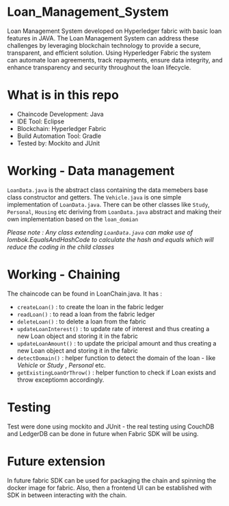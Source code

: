 # Loan_Management_System
Loan Management System developed on Hyperledger fabric with basic loan features in JAVA.
The Loan Management System can address these challenges by leveraging blockchain technology to provide a secure, transparent, and 
efficient solution. Using Hyperledger Fabric the system can automate loan agreements, track repayments, ensure data integrity, and enhance transparency and security throughout the loan lifecycle. 

# What is in this repo
- Chaincode Development: Java
- IDE Tool: Eclipse
- Blockchain: Hyperledger Fabric
- Build Automation Tool: Gradle
- Tested by: Mockito and JUnit

# Working - Data management
`LoanData.java` is the abstract class containing the data memebers base class constructor and getters. 
The `Vehicle.java` is one simple implementation of `LoanData.java`. There can be other classes like `Study`, `Personal`, `Housing` etc deriving from 
`LoanData.java` abstract and making their own implementation based on the `loan_domian`

*Please note : Any class extending `LoanData.java` can make use of lombok.EqualsAndHashCode to calculate the hash and equals which will reduce the coding in the child classes* 

# Working - Chaining
The chaincode can be found in LoanChain.java. It has :
- `createLoan()` : to create the loan in the fabric ledger
- `readLoan()` : to read a loan from the fabric ledger
- `deleteLoan()` : to delete a loan from the fabric
- `updateLoanInterest()` : to update rate of interest and thus creating a new Loan object and storing it in the fabric
- `updateLoanAmount()` : to update the pricipal amount and thus creating a new Loan object and storing it in the fabric
- `detectDomain()` : helper function to detect the domain of the loan - like *Vehicle* or *Study* , *Personal* etc.
- `getExistingLoanOrThrow()` : helper function to check if Loan exists and throw exceptiomn accordingly.

# Testing
Test were done using mockito and JUnit - the real testing using CouchDB and LedgerDB can be done in future when Fabric SDK will be using. 

# Future extension
In future fabric SDK can be used for packaging the chain and spinning the docker image for fabric. 
Also, then a frontend UI can be established with SDK in between interacting with the chain.  
